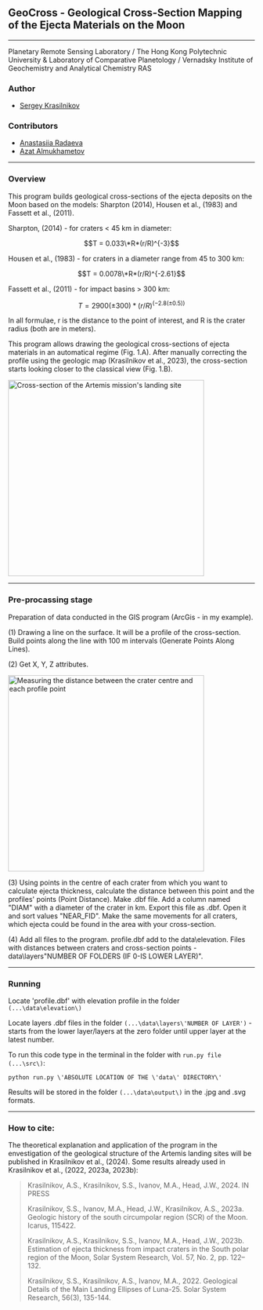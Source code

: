 ## GeoCross - Geological Cross-Section Mapping of the Ejecta Materials on the Moon

---
Planetary Remote Sensing Laboratory / The Hong Kong Polytechnic University & Laboratory of Comparative Planetology / 
Vernadsky Institute of Geochemistry and Analytical Chemistry RAS

### Author
- [Sergey Krasilnikov](https://github.com/SergKrasilnikov)
### Contributors
- [Anastasiia Radaeva](https://github.com/AnastasiiaRadaeva)
- [Azat Almukhametov](https://github.com/gigabotan)

---

### Overview
This program builds geological cross-sections of the ejecta deposits on the Moon based on the models: Sharpton (2014), 
Housen et al., (1983) and  Fassett et al., (2011).

Sharpton, (2014) - for craters < 45 km in diameter:

$$T = 0.033\*R*(r/R)^{-3}$$

Housen et al., (1983) - for craters in a diameter range from 45 to 300 km:

$$T = 0.0078\*R*(r/R)^{-2.61}$$

Fassett et al., (2011) - for impact basins > 300 km:

$$T = 2900(±300)*(r/R)^{(- 2.8(±0.5))}$$

In all formulae, r is the distance to the point of interest, and R is the crater radius (both are in meters).


This program allows drawing the geological cross-sections of ejecta materials in an automatical regime (Fig. 1.A).
After manually correcting the profile using the geologic map (Krasilnikov et al., 2023), the cross-section starts 
looking closer to the classical view (Fig. 1.B).

<image
    src="./data/readme_images/fig1.jpg"
    alt="Cross-section of the Artemis mission's landing site"
    caption="Fig. 1. Cross-section throw the 1st and 2d landing sites of the Artemis mission."
    height="400"/>

---

### Pre-procassing stage
Preparation of data conducted in the GIS program (ArcGis - in my example).

(1) Drawing a line on the surface. It will be a profile of the cross-section. Build points along the line with 100 m 
intervals (Generate Points Along Lines).

(2) Get X, Y, Z attributes.

<image
    src="./data/readme_images/fig2.jpg"
    alt="Measuring the distance between the crater centre and each profile point"
    caption="Fig. 2. Measuring the distance between the crater centre and each profile point."
    height="400"/>

(3) Using points in the centre of each crater from which you want to calculate ejecta thickness, calculate the distance 
between this point and the profiles' points (Point Distance). Make .dbf file. Add a column named "DIAM" with a diameter 
of the crater in km. Export this file as .dbf. Open it and sort values "NEAR_FID". Make the same movements for all 
craters, which ejecta could be found in the area with your cross-section.

(4) Add all files to the program. profile.dbf add to the data\elevation. Files with distances between craters and 
cross-section points - data\layers\"NUMBER OF FOLDERS (IF 0-IS LOWER LAYER)".

---

### Running
Locate 'profile.dbf' with elevation profile in the folder `(...\data\elevation\)`

Locate layers .dbf files in the folder `(...\data\layers\'NUMBER OF LAYER')` - starts from the lower layer/layers at the 
zero folder until upper layer at the latest number.

To run this code type in the terminal in the folder with `run.py file (...\src\)`:

`python run.py \'ABSOLUTE LOCATION OF THE \'data\' DIRECTORY\'`

Results will be stored in the folder `(...\data\output\)` in the .jpg and .svg formats.


---


### How to cite:
The theoretical explanation and application of the program in the envestigation of the 
geological structure of the Artemis landing sites will be published in Krasilnikov et al., (2024).
Some results already used in Krasilnikov et al., (2022, 2023a, 2023b):

>Krasilnikov, A.S., Krasilnikov, S.S., Ivanov, M.A., Head, J.W., 2024. IN PRESS
>
>Krasilnikov, S.S., Ivanov, M.A., Head, J.W., Krasilnikov, A.S., 2023a. Geologic history of the south circumpolar
> region (SCR) of the Moon. Icarus, 115422.
> 
>Krasilnikov, A.S., Krasilnikov, S.S., Ivanov, M.A., Head, J.W., 2023b. Estimation of ejecta thickness from impact 
> craters in the South polar region of the Moon, Solar System Research, Vol. 57, No. 2, pp. 122–132.
> 
>Krasilnikov, S.S., Krasilnikov, A.S., Ivanov, M.A., 2022. Geological Details of the Main Landing Ellipses of
> Luna-25. Solar System Research, 56(3), 135-144.
